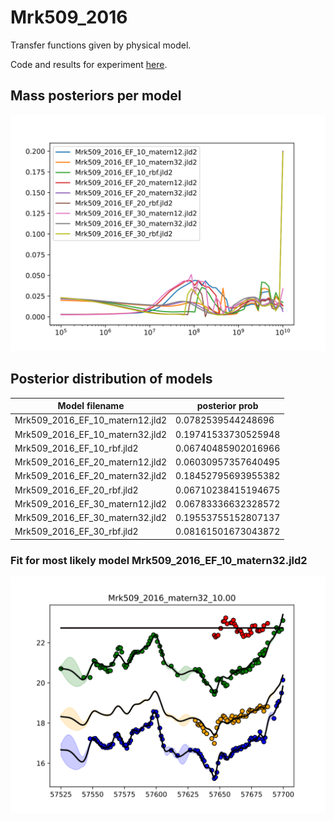 # Mrk509_2016

Transfer functions given by physical model.

Code and results for experiment [here](Mrk509/2016/Experiment1/).

## Mass posteriors per model

![Mrk509_2016_posterior_mass](Mrk509/2016/Experiment1/results/massposterior.svg)

## Posterior distribution of models

| Model filename                | posterior prob     |
|-------------------------------|--------------------|
|Mrk509_2016_EF_10_matern12.jld2|	0.0782539544248696 |
|Mrk509_2016_EF_10_matern32.jld2|	0.19741533730525948|
|Mrk509_2016_EF_10_rbf.jld2	    |0.06740485902016966 | 
|Mrk509_2016_EF_20_matern12.jld2|	0.06030957357640495|
|Mrk509_2016_EF_20_matern32.jld2|	0.18452795693955382|
|Mrk509_2016_EF_20_rbf.jld2	    |0.06710238415194675 |
|Mrk509_2016_EF_30_matern12.jld2|	0.06783336632328572|
|Mrk509_2016_EF_30_matern32.jld2|	0.19553755152807137|
|Mrk509_2016_EF_30_rbf.jld2	    |0.08161501673043872 |

### Fit for most likely model Mrk509_2016_EF_10_matern32.jld2

![Mrk509_2016_EF_10_matern32_fit](Mrk509/2016/Experiment1/results/Mrk509_2016_matern32_10.00_bestfit.svg)

